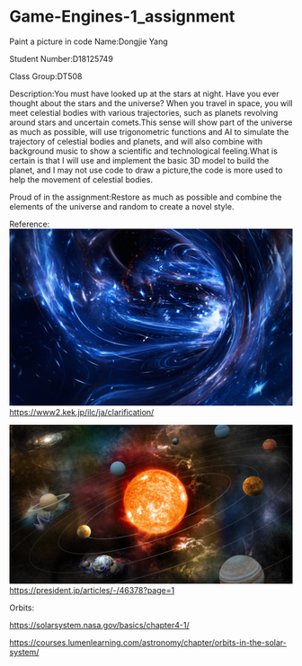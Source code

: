 # Game-Engines-1_assignment
Paint a picture in code
Name:Dongjie Yang 

Student Number:D18125749  

Class Group:DT508

Description:You must have looked up at the stars at night. Have you ever thought about the stars and the universe? When you travel in space, you will meet celestial bodies with various trajectories, such as planets revolving around stars and uncertain comets.This sense will show part of the universe as much as possible, will use trigonometric functions and AI to simulate the trajectory of celestial bodies and planets, and will also combine with background music to show a scientific and technological feeling.What is certain is that I will use and implement the basic 3D model to build the planet, and I may not use code to draw a picture,the code is more used to help the movement of celestial bodies.

Proud of in the assignment:Restore as much as possible and combine the elements of the universe and random to create a novel style.

Reference:
![An image](space.jpg)  
https://www2.kek.jp/ilc/ja/clarification/

![An image](space2.jpg)  
https://president.jp/articles/-/46378?page=1

Orbits:

https://solarsystem.nasa.gov/basics/chapter4-1/

https://courses.lumenlearning.com/astronomy/chapter/orbits-in-the-solar-system/
